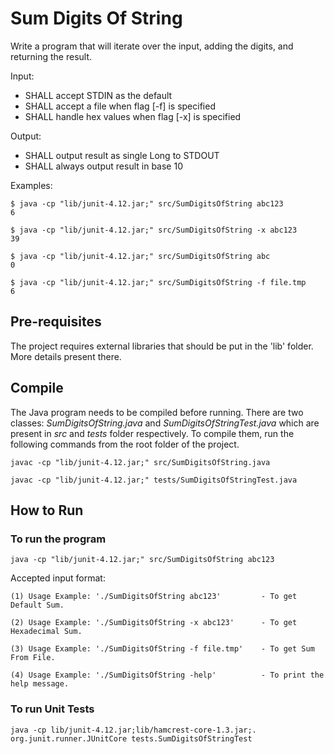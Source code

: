 # Sum Digits Of String

Write a program that will iterate over the input, adding the digits, and returning the result.

Input:
 - SHALL accept STDIN as the default
 - SHALL accept a file when flag [-f] is specified
 - SHALL handle hex values when flag [-x] is specified

Output:
 - SHALL output result as single Long to STDOUT
 - SHALL always output result in base 10

Examples:
```
$ java -cp "lib/junit-4.12.jar;" src/SumDigitsOfString abc123
6

$ java -cp "lib/junit-4.12.jar;" src/SumDigitsOfString -x abc123
39

$ java -cp "lib/junit-4.12.jar;" src/SumDigitsOfString abc
0

$ java -cp "lib/junit-4.12.jar;" src/SumDigitsOfString -f file.tmp
6
```

## Pre-requisites
The project requires external libraries that should be put in the 'lib' folder. More details present there.

## Compile
The Java program needs to be compiled before running. There are two classes: _SumDigitsOfString.java_ and _SumDigitsOfStringTest.java_ which are present in _src_ and _tests_ folder respectively.
To compile them, run the following commands from the root folder of the project.
```
javac -cp "lib/junit-4.12.jar;" src/SumDigitsOfString.java
```
```
javac -cp "lib/junit-4.12.jar;" tests/SumDigitsOfStringTest.java
```

## How to Run
### To run the program
```
java -cp "lib/junit-4.12.jar;" src/SumDigitsOfString abc123
```
Accepted input format:

    (1) Usage Example: './SumDigitsOfString abc123'         - To get Default Sum.
    
    (2) Usage Example: './SumDigitsOfString -x abc123'      - To get Hexadecimal Sum.
    
    (3) Usage Example: './SumDigitsOfString -f file.tmp'    - To get Sum From File.
    
    (4) Usage Example: './SumDigitsOfString -help'          - To print the help message.

### To run Unit Tests
```
java -cp lib/junit-4.12.jar;lib/hamcrest-core-1.3.jar;. org.junit.runner.JUnitCore tests.SumDigitsOfStringTest
```